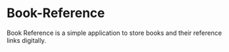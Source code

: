 # Book-Reference
Book Reference is a simple application to store books and their reference links digitally.
